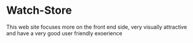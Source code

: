 # Watch-Store
This web site focuses more on the front end side, very visually attractive and have a very good user friendly exoerience 
